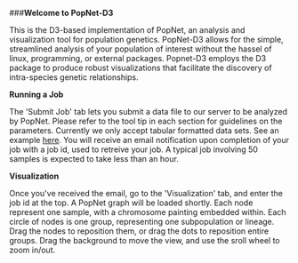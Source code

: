 ###**Welcome to PopNet-D3**

This is the D3-based implementation of PopNet, an analysis and visualization tool for population genetics. PopNet-D3 allows for
the simple, streamlined analysis of your population of interest without the hassel of linux, programming, or external packages.
Popnet-D3 employs the D3 package to produce robust visualizations that facilitate the discovery of intra-species genetic relationships. 

**Running a Job**

The 'Submit Job' tab lets you submit a data file to our server to be analyzed by PopNet. Please refer to the tool tip in each section 
for guidelines on the parameters. Currently we only accept tabular formatted data sets. See an example [here](./bin/toxo20.txt).
You will receive an email notification upon completion of your job with a job id, used to retreive your job. A typical job involving 50
samples is expected to take less than an hour. 

**Visualization**

Once you've received the email, go to the 'Visualization' tab, and enter the job id at the top. A PopNet graph will be loaded shortly. 
Each node represent one sample, with a chromosome painting embedded within. 
Each circle of nodes is one group, representing one subpopulation or lineage.
Drag the nodes to reposition them, or drag the dots to reposition entire groups.
Drag the background to move the view, and use the sroll wheel to zoom in/out. 




